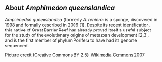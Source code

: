 About *Amphimedon queenslandica*
--------------------------------

*Amphimedon queenslandica* (formerly *A. reniera*) is a sponge,
discovered in 1998 and formally described in 2006 \[1\]. Despite its
recent identification, this native of Great Barrier Reef has already
proved itself a useful subject for the study of the evolutionary origins
of metazoan development \[2,3\], and is the first member of phylum
Porifera to have had its genome sequenced.

Picture credit (Creative Commons BY 2.5): [Wikimedia
Commons](http://commons.wikimedia.org/wiki/File:Amphimedon_queenslandica_adult.png)
2007
